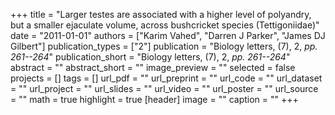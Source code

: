 +++
title = "Larger testes are associated with a higher level of polyandry, but a smaller ejaculate volume, across bushcricket species (Tettigoniidae)"
date = "2011-01-01"
authors = ["Karim Vahed", "Darren J Parker", "James DJ Gilbert"]
publication_types = ["2"]
publication = "Biology letters, (7), 2, _pp. 261--264_"
publication_short = "Biology letters, (7), 2, _pp. 261--264_"
abstract = ""
abstract_short = ""
image_preview = ""
selected = false
projects = []
tags = []
url_pdf = ""
url_preprint = ""
url_code = ""
url_dataset = ""
url_project = ""
url_slides = ""
url_video = ""
url_poster = ""
url_source = ""
math = true
highlight = true
[header]
image = ""
caption = ""
+++
